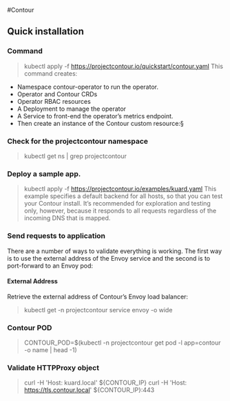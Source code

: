 #Contour
## Quick installation 
### Command
> kubectl apply -f https://projectcontour.io/quickstart/contour.yaml
> This command creates:
- Namespace contour-operator to run the operator.
- Operator and Contour CRDs
- Operator RBAC resources
- A Deployment to manage the operator
- A Service to front-end the operator’s metrics endpoint.
- Then create an instance of the Contour custom resource:§
### Check for the projectcontour namespace
> kubectl get ns | grep projectcontour
### Deploy a sample app. 
> kubectl apply -f https://projectcontour.io/examples/kuard.yaml
This example specifies a default backend for all hosts, so that you can test your Contour install. It’s recommended for exploration and testing only, however, because it responds to all requests regardless of the incoming DNS that is mapped.
### Send requests to application
There are a number of ways to validate everything is working. The first way is to use the external address of the Envoy service and the second is to port-forward to an Envoy pod:

#### External Address
Retrieve the external address of Contour’s Envoy load balancer:

> kubectl get -n projectcontour service envoy -o wide
### Contour POD 
> CONTOUR_POD=$(kubectl -n projectcontour get pod -l app=contour -o name | head -1)

### Validate HTTPProxy object
>  curl -H 'Host: kuard.local' ${CONTOUR_IP}
> curl -H 'Host: https://tls.contour.local' ${CONTOUR_IP}:443

